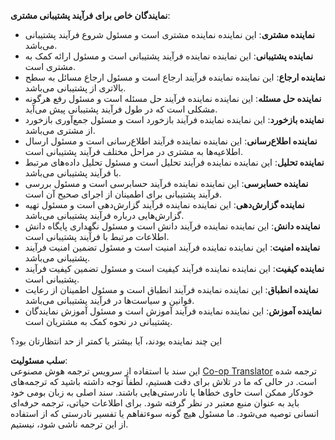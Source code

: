 <!--
CO_OP_TRANSLATOR_METADATA:
{
  "original_hash": "5be7b05ac3220c4fb91e9bd5a37a3794",
  "translation_date": "2025-07-12T11:36:32+00:00",
  "source_file": "08-multi-agent/solution/solution.md",
  "language_code": "fa"
}
-->
**نمایندگان خاص برای فرآیند پشتیبانی مشتری**:

- **نماینده مشتری**: این نماینده نماینده مشتری است و مسئول شروع فرآیند پشتیبانی می‌باشد.
- **نماینده پشتیبانی**: این نماینده نماینده فرآیند پشتیبانی است و مسئول ارائه کمک به مشتری است.
- **نماینده ارجاع**: این نماینده نماینده فرآیند ارجاع است و مسئول ارجاع مسائل به سطح بالاتری از پشتیبانی می‌باشد.
- **نماینده حل مسئله**: این نماینده نماینده فرآیند حل مسئله است و مسئول رفع هرگونه مشکلی است که در طول فرآیند پشتیبانی پیش می‌آید.
- **نماینده بازخورد**: این نماینده نماینده فرآیند بازخورد است و مسئول جمع‌آوری بازخورد از مشتری می‌باشد.
- **نماینده اطلاع‌رسانی**: این نماینده نماینده فرآیند اطلاع‌رسانی است و مسئول ارسال اطلاعیه‌ها به مشتری در مراحل مختلف فرآیند پشتیبانی است.
- **نماینده تحلیل**: این نماینده نماینده فرآیند تحلیل است و مسئول تحلیل داده‌های مرتبط با فرآیند پشتیبانی می‌باشد.
- **نماینده حسابرسی**: این نماینده نماینده فرآیند حسابرسی است و مسئول بررسی فرآیند پشتیبانی برای اطمینان از اجرای صحیح آن است.
- **نماینده گزارش‌دهی**: این نماینده نماینده فرآیند گزارش‌دهی است و مسئول تهیه گزارش‌هایی درباره فرآیند پشتیبانی می‌باشد.
- **نماینده دانش**: این نماینده نماینده فرآیند دانش است و مسئول نگهداری پایگاه دانش اطلاعات مرتبط با فرآیند پشتیبانی است.
- **نماینده امنیت**: این نماینده نماینده فرآیند امنیت است و مسئول تضمین امنیت فرآیند پشتیبانی می‌باشد.
- **نماینده کیفیت**: این نماینده نماینده فرآیند کیفیت است و مسئول تضمین کیفیت فرآیند پشتیبانی است.
- **نماینده انطباق**: این نماینده نماینده فرآیند انطباق است و مسئول اطمینان از رعایت قوانین و سیاست‌ها در فرآیند پشتیبانی می‌باشد.
- **نماینده آموزش**: این نماینده نماینده فرآیند آموزش است و مسئول آموزش نمایندگان پشتیبانی در نحوه کمک به مشتریان است.

این چند نماینده بودند، آیا بیشتر یا کمتر از حد انتظارتان بود؟

**سلب مسئولیت**:  
این سند با استفاده از سرویس ترجمه هوش مصنوعی [Co-op Translator](https://github.com/Azure/co-op-translator) ترجمه شده است. در حالی که ما در تلاش برای دقت هستیم، لطفاً توجه داشته باشید که ترجمه‌های خودکار ممکن است حاوی خطاها یا نادرستی‌هایی باشند. سند اصلی به زبان بومی خود باید به عنوان منبع معتبر در نظر گرفته شود. برای اطلاعات حیاتی، ترجمه حرفه‌ای انسانی توصیه می‌شود. ما مسئول هیچ گونه سوءتفاهم یا تفسیر نادرستی که از استفاده از این ترجمه ناشی شود، نیستیم.